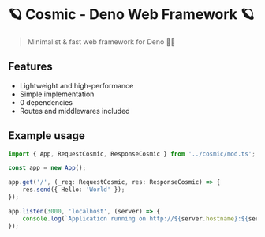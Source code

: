# 🪐 Cosmic - Deno Web Framework 🪐

> Minimalist & fast web framework for Deno 🦕💫

## Features

- Lightweight and high-performance
- Simple implementation
- 0 dependencies
- Routes and middlewares included

## Example usage

```typescript
import { App, RequestCosmic, ResponseCosmic } from '../cosmic/mod.ts';

const app = new App();

app.get('/', (_req: RequestCosmic, res: ResponseCosmic) => {
	res.send({ Hello: 'World' });
});

app.listen(3000, 'localhost', (server) => {
	console.log(`Application running on http://${server.hostname}:${server.port}/`);
});
```
